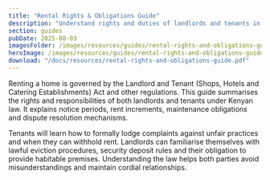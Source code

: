 ```yaml
---
title: "Rental Rights & Obligations Guide"
description: "Understand rights and duties of landlords and tenants in Kenya."
section: guides
pubDate: 2025-08-03
imagesFolder: /images/resources/guides/rental-rights-and-obligations-guide
heroImage: /images/resources/guides/rental-rights-and-obligations-guide/cover.webp
download: "/docs/resources/rental-rights-and-obligations-guide.pdf"
---
```


Renting a home is governed by the Landlord and Tenant (Shops, Hotels and Catering Establishments) Act and other regulations. This guide summarises the rights and responsibilities of both landlords and tenants under Kenyan law. It explains notice periods, rent increments, maintenance obligations and dispute resolution mechanisms.

Tenants will learn how to formally lodge complaints against unfair practices and when they can withhold rent. Landlords can familiarise themselves with lawful eviction procedures, security deposit rules and their obligation to provide habitable premises. Understanding the law helps both parties avoid misunderstandings and maintain cordial relationships.
